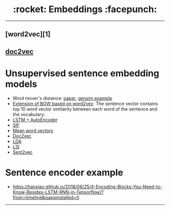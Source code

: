 <h1 align = "center">:rocket: Embeddings :facepunch:</h1>

---
## [word2vec][1]
## [doc2vec][2]



# Unsupervised sentence embedding models
- Word mover's distance: [paper](http://proceedings.mlr.press/v37/kusnerb15.pdf), [gensim example](https://markroxor.github.io/gensim/static/notebooks/WMD_tutorial.html)
- [Extension of BOW based on word2vec](https://www.zhihu.com/question/29978268/answer/55338644): The sentence vector contains top 10 word vector similarity between each word of the sentence and the vocabulary.
- [LSTM + AutoEncoder](https://www.zhihu.com/question/29978268/answer/114093723)
- [SIF](https://github.com/gaoisbest/NLP-Projects/blob/master/Text%20similarity/SIF.py)
- [Mean word vectors](https://github.com/gaoisbest/NLP-Projects/blob/master/Text%20similarity/Word2vec_mean.py)
- [Doc2vec](https://github.com/gaoisbest/NLP-Projects/blob/master/Text%20similarity/Doc2vec_model.py)
- [LDA](https://github.com/gaoisbest/NLP-Projects/blob/master/Text%20similarity/LDA_model.py)
- [LSI](https://github.com/gaoisbest/NLP-Projects/blob/master/Text%20similarity/LSI_model.py)
- [Sent2vec](https://github.com/epfml/sent2vec)

# Sentence encoder example
- https://hanxiao.github.io/2018/06/25/4-Encoding-Blocks-You-Need-to-Know-Besides-LSTM-RNN-in-Tensorflow/?from=timeline&isappinstalled=0


---
[2]: https://github.com/Jie-Yuan/text2vec
